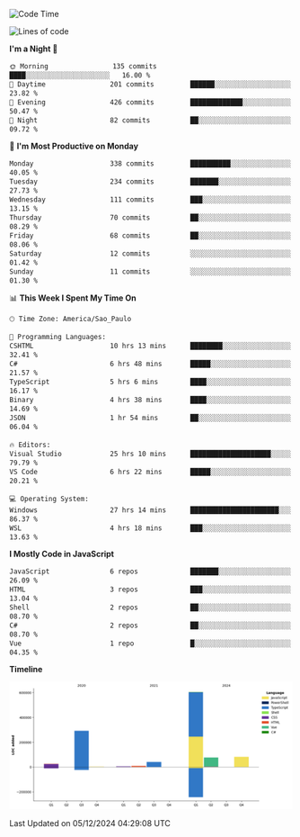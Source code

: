 <!--START_SECTION:waka-->
![Code Time](http://img.shields.io/badge/Code%20Time-2%2C941%20hrs%202%20mins-blue)

![Lines of code](https://img.shields.io/badge/From%20Hello%20World%20I%27ve%20Written-1.1%20million%20lines%20of%20code-blue)

**I'm a Night 🦉** 

```text
🌞 Morning                135 commits         ████░░░░░░░░░░░░░░░░░░░░░   16.00 % 
🌆 Daytime                201 commits         ██████░░░░░░░░░░░░░░░░░░░   23.82 % 
🌃 Evening                426 commits         █████████████░░░░░░░░░░░░   50.47 % 
🌙 Night                  82 commits          ██░░░░░░░░░░░░░░░░░░░░░░░   09.72 % 
```
📅 **I'm Most Productive on Monday** 

```text
Monday                   338 commits         ██████████░░░░░░░░░░░░░░░   40.05 % 
Tuesday                  234 commits         ███████░░░░░░░░░░░░░░░░░░   27.73 % 
Wednesday                111 commits         ███░░░░░░░░░░░░░░░░░░░░░░   13.15 % 
Thursday                 70 commits          ██░░░░░░░░░░░░░░░░░░░░░░░   08.29 % 
Friday                   68 commits          ██░░░░░░░░░░░░░░░░░░░░░░░   08.06 % 
Saturday                 12 commits          ░░░░░░░░░░░░░░░░░░░░░░░░░   01.42 % 
Sunday                   11 commits          ░░░░░░░░░░░░░░░░░░░░░░░░░   01.30 % 
```


📊 **This Week I Spent My Time On** 

```text
🕑︎ Time Zone: America/Sao_Paulo

💬 Programming Languages: 
CSHTML                   10 hrs 13 mins      ████████░░░░░░░░░░░░░░░░░   32.41 % 
C#                       6 hrs 48 mins       █████░░░░░░░░░░░░░░░░░░░░   21.57 % 
TypeScript               5 hrs 6 mins        ████░░░░░░░░░░░░░░░░░░░░░   16.17 % 
Binary                   4 hrs 38 mins       ████░░░░░░░░░░░░░░░░░░░░░   14.69 % 
JSON                     1 hr 54 mins        ██░░░░░░░░░░░░░░░░░░░░░░░   06.04 % 

🔥 Editors: 
Visual Studio            25 hrs 10 mins      ████████████████████░░░░░   79.79 % 
VS Code                  6 hrs 22 mins       █████░░░░░░░░░░░░░░░░░░░░   20.21 % 

💻 Operating System: 
Windows                  27 hrs 14 mins      ██████████████████████░░░   86.37 % 
WSL                      4 hrs 18 mins       ███░░░░░░░░░░░░░░░░░░░░░░   13.63 % 
```

**I Mostly Code in JavaScript** 

```text
JavaScript               6 repos             ███████░░░░░░░░░░░░░░░░░░   26.09 % 
HTML                     3 repos             ███░░░░░░░░░░░░░░░░░░░░░░   13.04 % 
Shell                    2 repos             ██░░░░░░░░░░░░░░░░░░░░░░░   08.70 % 
C#                       2 repos             ██░░░░░░░░░░░░░░░░░░░░░░░   08.70 % 
Vue                      1 repo              █░░░░░░░░░░░░░░░░░░░░░░░░   04.35 % 
```



**Timeline**

![Lines of Code chart](https://raw.githubusercontent.com/jonhoffmam/jonhoffmam/master/assets/bar_graph.png)


 Last Updated on 05/12/2024 04:29:08 UTC
<!--END_SECTION:waka-->
